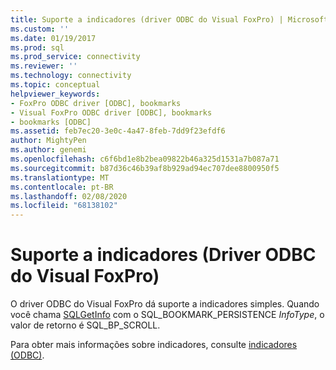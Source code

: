 ```yaml
---
title: Suporte a indicadores (driver ODBC do Visual FoxPro) | Microsoft Docs
ms.custom: ''
ms.date: 01/19/2017
ms.prod: sql
ms.prod_service: connectivity
ms.reviewer: ''
ms.technology: connectivity
ms.topic: conceptual
helpviewer_keywords:
- FoxPro ODBC driver [ODBC], bookmarks
- Visual FoxPro ODBC driver [ODBC], bookmarks
- bookmarks [ODBC]
ms.assetid: feb7ec20-3e0c-4a47-8feb-7dd9f23efdf6
author: MightyPen
ms.author: genemi
ms.openlocfilehash: c6f6bd1e8b2bea09822b46a325d1531a7b087a71
ms.sourcegitcommit: b87d36c46b39af8b929ad94ec707dee8800950f5
ms.translationtype: MT
ms.contentlocale: pt-BR
ms.lasthandoff: 02/08/2020
ms.locfileid: "68138102"
---
```

# <a name="bookmark-support-visual-foxpro-odbc-driver"></a>Suporte a indicadores (Driver ODBC do Visual FoxPro)
O driver ODBC do Visual FoxPro dá suporte a indicadores simples. Quando você chama [SQLGetInfo](../../odbc/microsoft/sqlgetinfo-visual-foxpro-odbc-driver.md) com o SQL_BOOKMARK_PERSISTENCE *InfoType*, o valor de retorno é SQL_BP_SCROLL.  
  
 Para obter mais informações sobre indicadores, consulte [indicadores (ODBC)](../../odbc/reference/develop-app/bookmarks-odbc.md).
